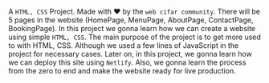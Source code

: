 A `HTML, CSS` Project. Made with ♥ by the `web cifar community`. There will be 5 pages in the website (HomePage, MenuPage, AboutPage, ContactPage, BookingPage). In this project we gonna learn how we can create a website using simple `HTML, CSS`. The main purpose of the project is to get more used to with HTML, CSS. Although we used a few lines of JavaScript in the project for necessary cases. Later on, in this project, we gonna learn how we can deploy this site using `Netlify`. Also, we gonna learn the process from the zero to end and make the website ready for live production.
